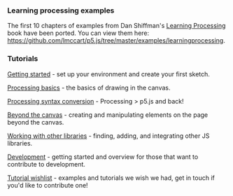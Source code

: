 ### Learning processing examples 
The first 10 chapters of examples from Dan Shiffman's [Learning Processing](http://www.learningprocessing.com/examples/) book have been ported. You can view them here: https://github.com/lmccart/p5.js/tree/master/examples/learningprocessing.

### Tutorials

[Getting started](https://github.com/lmccart/p5.js/wiki/Getting-Started) - set up your environment and create your first sketch.

[Processing basics](https://github.com/lmccart/p5.js/wiki/Processing-Basics) - the basics of drawing in the canvas.

[Processing syntax conversion](https://github.com/lmccart/p5.js/wiki/Processing-syntax-conversion) - Processing > p5.js and back!

[Beyond the canvas](https://github.com/lmccart/p5.js/wiki/DOM-Extensions) - creating and manipulating elements on the page beyond the canvas.

[Working with other libraries](https://github.com/lmccart/p5.js/wiki/Integrating-other-libraries) - finding, adding, and integrating other JS libraries.

[Development](https://github.com/lmccart/p5.js/wiki/Development) - getting started and overview for those that want to contribute to development.

[Tutorial wishlist](https://github.com/lmccart/p5.js/wiki/Example-Wishlist) - examples and tutorials we wish we had, get in touch if you'd like to contribute one!